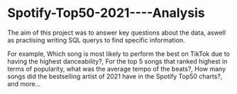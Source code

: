 # Spotify-Top50-2021----Analysis

The aim of this project was to answer key questions about the data, aswell as practising writing SQL querys to find specific information.

For example, Which song is most likely to perform the best on TikTok due to having the highest danceability?,  For the top 5 songs that ranked highest in terms of popularity, what was the average tempo of the beats?, How many songs did the bestselling artist of 2021 have in the Spotify Top50 charts?, and more...
